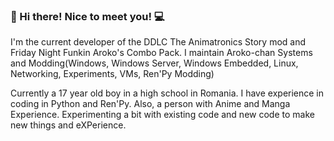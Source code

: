 ### 💾 Hi there! Nice to meet you! 💻

I'm the current developer of the DDLC The Animatronics Story mod and Friday Night Funkin Aroko's Combo Pack. I maintain Aroko-chan Systems and Modding(Windows, Windows Server, Windows Embedded, Linux, Networking, Experiments, VMs, Ren'Py Modding)

Currently a 17 year old boy in a high school in Romania. I have experience in coding in Python and Ren'Py. Also, a person with Anime and Manga Experience. Experimenting a bit with existing code and new code to make new things and eXPerience.

<!--
**aroko-chan/aroko-chan** is a special repository because its `README.md` (this file) appears on your GitHub profile.
